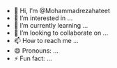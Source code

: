 - 👋 Hi, I’m @Mohammadrezahateet
- 👀 I’m interested in ...
- 🌱 I’m currently learning ...
- 💞️ I’m looking to collaborate on ...
- 📫 How to reach me ...
- 😄 Pronouns: ...
- ⚡ Fun fact: ...

<!---
Mohammadrezahateet/Mohammadrezahateet is a ✨ special ✨ repository because its `README.md` (this file) appears on your GitHub profile.
You can click the Preview link to take a look at your changes.
--->
